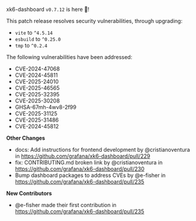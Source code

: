 xk6-dashboard `v0.7.12` is here 🎉!

This patch release resolves security vulnerabilities, through upgrading:
 - `vite` to `^4.5.14`
 - `esbuild` to `^0.25.0`
 - `tmp` to  `^0.2.4`

The following vulnerabilities have been addressed:

- CVE-2024-47068
- CVE-2024-45811
- CVE-2025-24010
- CVE-2025-46565
- CVE-2025-32395
- CVE-2025-30208
- GHSA-67mh-4wv8-2f99
- CVE-2025-31125
- CVE-2025-31486
- CVE-2024-45812

**Other Changes**

* docs: Add instructions for frontend development by @cristianoventura in https://github.com/grafana/xk6-dashboard/pull/229
* fix: CONTRIBUTING.md broken link by @cristianoventura in https://github.com/grafana/xk6-dashboard/pull/230
* Bump dashboard packages to address CVEs by @e-fisher in https://github.com/grafana/xk6-dashboard/pull/235

**New Contributors**

* @e-fisher made their first contribution in https://github.com/grafana/xk6-dashboard/pull/235
